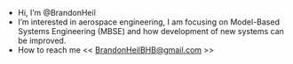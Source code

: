 - Hi, I’m @BrandonHeil
- I’m interested in aerospace engineering, I am focusing on Model-Based Systems Engineering (MBSE) and how development of new systems can be improved.
- How to reach me << BrandonHeilBHB@gmail.com >>
<!---
BrandonHeil/BrandonHeil is a ✨ special ✨ repository because its `README.md` (this file) appears on your GitHub profile.
You can click the Preview link to take a look at your changes.
--->
